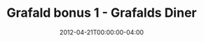 ---
title: "Grafald bonus 1 - Grafalds Diner"
type: "image"
date: 2012-04-21T00:00:00-04:00
draft: false
categories: ["Projects"]
image_path: "../img/2012/bonus_1.png"
alt_text: ""
---